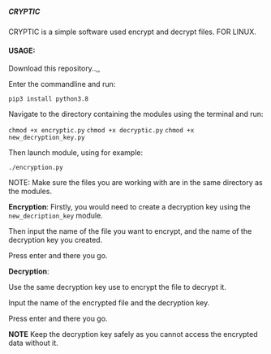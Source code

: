 ##### **CRYPTIC**


CRYPTIC is a simple software used encrypt and decrypt files. FOR LINUX.


#### **USAGE:**

Download this repository..,,

Enter the commandline and run:

`pip3 install python3.8`

Navigate to the directory containing the modules using the terminal and run:

`chmod +x encryptic.py`
`chmod +x decryptic.py`
`chmod +x new_decryption_key.py`

Then launch module, using for example:

`./encryption.py`


NOTE: Make sure the files you are working with are in the same directory as the modules.


**Encryption**: 
Firstly, you would need to create a decryption key using the `new_decription_key` module.

Then input the name of the file you want to encrypt, and the name of the decryption key you created.

Press enter and there you go.


**Decryption**: 

Use the same decryption key use to encrypt the file to decrypt it.

Input the name of the encrypted file and the decryption key.

Press enter and there you go.

**NOTE**
Keep the decryption key safely as you cannot access the encrypted data without it.